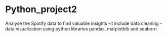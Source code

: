 # Python_project2
Analyse the Spotify data to find valuable insights
-it include data cleaning
-data visualization using python libraries pandas, matplotbib and seaborn
